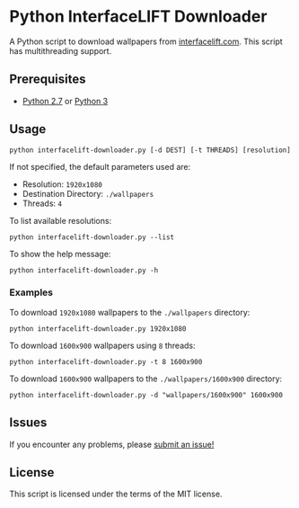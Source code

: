 # Python InterfaceLIFT Downloader
A Python script to download wallpapers from [interfacelift.com](https://interfacelift.com/). This script has multithreading support.

## Prerequisites

- [Python 2.7](https://www.python.org/downloads/) or [Python 3](https://www.python.org/downloads/)

## Usage

```
python interfacelift-downloader.py [-d DEST] [-t THREADS] [resolution]
```

If not specified, the default parameters used are:

- Resolution: `1920x1080`
- Destination Directory: `./wallpapers`
- Threads: `4`

To list available resolutions:

```
python interfacelift-downloader.py --list
```

To show the help message:

```
python interfacelift-downloader.py -h
```

### Examples

To download `1920x1080` wallpapers to the `./wallpapers` directory:

```
python interfacelift-downloader.py 1920x1080
```

To download `1600x900` wallpapers using `8` threads:

```
python interfacelift-downloader.py -t 8 1600x900
```

To download `1600x900` wallpapers to the `./wallpapers/1600x900` directory:

```
python interfacelift-downloader.py -d "wallpapers/1600x900" 1600x900
```

## Issues

If you encounter any problems, please [submit an issue!](https://github.com/benjaminheng/interfacelift-downloader/issues)

## License

This script is licensed under the terms of the MIT license.
